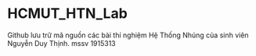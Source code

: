 # HCMUT_HTN_Lab
Github lưu trữ mã nguồn các bài thí nghiệm Hệ Thống Nhúng của sinh viên Nguyễn Duy Thịnh. mssv 1915313
